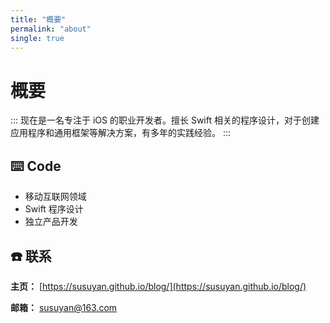 ```yaml
---
title: "概要"
permalink: "about"
single: true
---
```


# 概要

:::
现在是一名专注于 iOS 的职业开发者。擅长 Swift 相关的程序设计，对于创建应用程序和通用框架等解决方案，有多年的实践经验。
:::

## ⌨️ Code

- 移动互联网领域
- Swift 程序设计
- 独立产品开发

## ☎️ 联系

**主页：** [https://susuyan.github.io/blog/](https://susuyan.github.io/blog/)

**邮箱：** [susuyan@163.com](susuyan@163.com)
